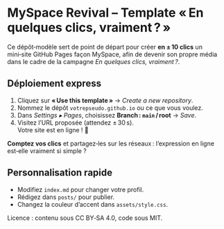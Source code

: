 # MySpace Revival – Template « En quelques clics, vraiment ? »

Ce dépôt‑modèle sert de point de départ pour créer **en ± 10 clics** un mini‑site GitHub Pages façon MySpace,
afin de devenir son propre média dans le cadre de la campagne *En quelques clics, vraiment ?*.

## Déploiement express
1. Cliquez sur **« Use this template »** → *Create a new repository*.
2. Nommez le dépôt `votrepseudo.github.io` ou ce que vous voulez.
3. Dans *Settings ▸ Pages*, choisissez **Branch : `main` / root** → *Save*.
4. Visitez l’URL proposée (attendez ± 30 s).  
   Votre site est en ligne ! 🎉

**Comptez vos clics** et partagez‑les sur les réseaux : l’expression en ligne est‑elle vraiment si simple ?

## Personnalisation rapide
* Modifiez `index.md` pour changer votre profil.
* Rédigez dans `posts/` pour publier.
* Changez la couleur d’accent dans `assets/style.css`.

Licence : contenu sous CC BY‑SA 4.0, code sous MIT.
